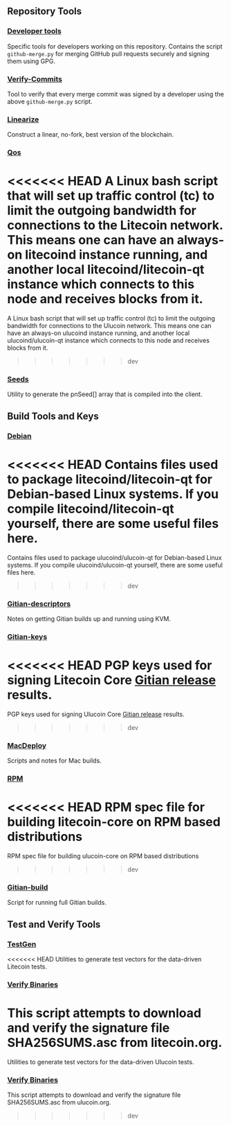 Repository Tools
---------------------

### [Developer tools](/contrib/devtools) ###
Specific tools for developers working on this repository.
Contains the script `github-merge.py` for merging GitHub pull requests securely and signing them using GPG.

### [Verify-Commits](/contrib/verify-commits) ###
Tool to verify that every merge commit was signed by a developer using the above `github-merge.py` script.

### [Linearize](/contrib/linearize) ###
Construct a linear, no-fork, best version of the blockchain.

### [Qos](/contrib/qos) ###

<<<<<<< HEAD
A Linux bash script that will set up traffic control (tc) to limit the outgoing bandwidth for connections to the Litecoin network. This means one can have an always-on litecoind instance running, and another local litecoind/litecoin-qt instance which connects to this node and receives blocks from it.
=======
A Linux bash script that will set up traffic control (tc) to limit the outgoing bandwidth for connections to the Ulucoin network. This means one can have an always-on ulucoind instance running, and another local ulucoind/ulucoin-qt instance which connects to this node and receives blocks from it.
>>>>>>> dev

### [Seeds](/contrib/seeds) ###
Utility to generate the pnSeed[] array that is compiled into the client.

Build Tools and Keys
---------------------

### [Debian](/contrib/debian) ###
<<<<<<< HEAD
Contains files used to package litecoind/litecoin-qt
for Debian-based Linux systems. If you compile litecoind/litecoin-qt yourself, there are some useful files here.
=======
Contains files used to package ulucoind/ulucoin-qt
for Debian-based Linux systems. If you compile ulucoind/ulucoin-qt yourself, there are some useful files here.
>>>>>>> dev

### [Gitian-descriptors](/contrib/gitian-descriptors) ###
Notes on getting Gitian builds up and running using KVM.

### [Gitian-keys](/contrib/gitian-keys)
<<<<<<< HEAD
PGP keys used for signing Litecoin Core [Gitian release](/doc/release-process.md) results.
=======
PGP keys used for signing Ulucoin Core [Gitian release](/doc/release-process.md) results.
>>>>>>> dev

### [MacDeploy](/contrib/macdeploy) ###
Scripts and notes for Mac builds. 

### [RPM](/contrib/rpm) ###
<<<<<<< HEAD
RPM spec file for building litecoin-core on RPM based distributions
=======
RPM spec file for building ulucoin-core on RPM based distributions
>>>>>>> dev

### [Gitian-build](/contrib/gitian-build.sh) ###
Script for running full Gitian builds.

Test and Verify Tools 
---------------------

### [TestGen](/contrib/testgen) ###
<<<<<<< HEAD
Utilities to generate test vectors for the data-driven Litecoin tests.

### [Verify Binaries](/contrib/verifybinaries) ###
This script attempts to download and verify the signature file SHA256SUMS.asc from litecoin.org.
=======
Utilities to generate test vectors for the data-driven Ulucoin tests.

### [Verify Binaries](/contrib/verifybinaries) ###
This script attempts to download and verify the signature file SHA256SUMS.asc from ulucoin.org.
>>>>>>> dev
